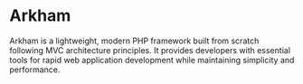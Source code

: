 # Arkham
Arkham is a lightweight, modern PHP framework built from scratch following MVC architecture principles. It provides developers with essential tools for rapid web application development while maintaining simplicity and performance.
